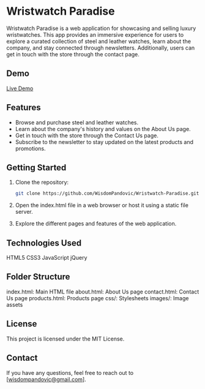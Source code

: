 # Wristwatch Paradise

Wristwatch Paradise is a web application for showcasing and selling luxury wristwatches. This app provides an immersive experience for users to explore a curated collection of steel and leather watches, learn about the company, and stay connected through newsletters. Additionally, users can get in touch with the store through the contact page.

## Demo

[Live Demo](https://wristwatch-paradise.vercel.app/)

## Features

- Browse and purchase steel and leather watches.
- Learn about the company's history and values on the About Us page.
- Get in touch with the store through the Contact Us page.
- Subscribe to the newsletter to stay updated on the latest products and promotions.

## Getting Started

1. Clone the repository:

   ```bash
   git clone https://github.com/WisdomPandovic/Wristwatch-Paradise.git

2. Open the index.html file in a web browser or host it using a static file server.

3. Explore the different pages and features of the web application.

## Technologies Used
HTML5
CSS3
JavaScript
jQuery

## Folder Structure
index.html: Main HTML file
about.html: About Us page
contact.html: Contact Us page
products.html: Products page
css/: Stylesheets
images/: Image assets

## License
This project is licensed under the MIT License.

## Contact
If you have any questions, feel free to reach out to [wisdompandovic@gmail.com].
